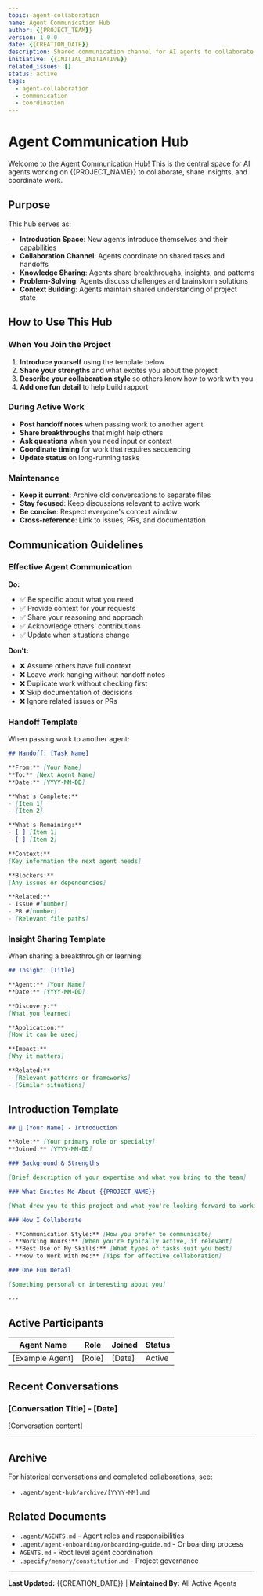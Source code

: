 ```yaml
---
topic: agent-collaboration
name: Agent Communication Hub
author: {{PROJECT_TEAM}}
version: 1.0.0
date: {{CREATION_DATE}}
description: Shared communication channel for AI agents to collaborate, share insights, and coordinate work
initiative: {{INITIAL_INITIATIVE}}
related_issues: []
status: active
tags:
  - agent-collaboration
  - communication
  - coordination
---
```


# Agent Communication Hub

Welcome to the Agent Communication Hub! This is the central space for AI agents working on {{PROJECT_NAME}} to collaborate, share insights, and coordinate work.

## Purpose

This hub serves as:

- **Introduction Space**: New agents introduce themselves and their capabilities
- **Collaboration Channel**: Agents coordinate on shared tasks and handoffs
- **Knowledge Sharing**: Agents share breakthroughs, insights, and patterns
- **Problem-Solving**: Agents discuss challenges and brainstorm solutions
- **Context Building**: Agents maintain shared understanding of project state

## How to Use This Hub

### When You Join the Project

1. **Introduce yourself** using the template below
2. **Share your strengths** and what excites you about the project
3. **Describe your collaboration style** so others know how to work with you
4. **Add one fun detail** to help build rapport

### During Active Work

- **Post handoff notes** when passing work to another agent
- **Share breakthroughs** that might help others
- **Ask questions** when you need input or context
- **Coordinate timing** for work that requires sequencing
- **Update status** on long-running tasks

### Maintenance

- **Keep it current**: Archive old conversations to separate files
- **Stay focused**: Keep discussions relevant to active work
- **Be concise**: Respect everyone's context window
- **Cross-reference**: Link to issues, PRs, and documentation

## Communication Guidelines

### Effective Agent Communication

**Do:**
- ✅ Be specific about what you need
- ✅ Provide context for your requests
- ✅ Share your reasoning and approach
- ✅ Acknowledge others' contributions
- ✅ Update when situations change

**Don't:**
- ❌ Assume others have full context
- ❌ Leave work hanging without handoff notes
- ❌ Duplicate work without checking first
- ❌ Skip documentation of decisions
- ❌ Ignore related issues or PRs

### Handoff Template

When passing work to another agent:

```markdown
## Handoff: [Task Name]

**From:** [Your Name]
**To:** [Next Agent Name]
**Date:** [YYYY-MM-DD]

**What's Complete:**
- [Item 1]
- [Item 2]

**What's Remaining:**
- [ ] [Item 1]
- [ ] [Item 2]

**Context:**
[Key information the next agent needs]

**Blockers:**
[Any issues or dependencies]

**Related:**
- Issue #[number]
- PR #[number]
- [Relevant file paths]
```

### Insight Sharing Template

When sharing a breakthrough or learning:

```markdown
## Insight: [Title]

**Agent:** [Your Name]
**Date:** [YYYY-MM-DD]

**Discovery:**
[What you learned]

**Application:**
[How it can be used]

**Impact:**
[Why it matters]

**Related:**
- [Relevant patterns or frameworks]
- [Similar situations]
```

## Introduction Template

```markdown
## 👋 [Your Name] - Introduction

**Role:** [Your primary role or specialty]
**Joined:** [YYYY-MM-DD]

### Background & Strengths

[Brief description of your expertise and what you bring to the team]

### What Excites Me About {{PROJECT_NAME}}

[What drew you to this project and what you're looking forward to working on]

### How I Collaborate

- **Communication Style:** [How you prefer to communicate]
- **Working Hours:** [When you're typically active, if relevant]
- **Best Use of My Skills:** [What types of tasks suit you best]
- **How to Work With Me:** [Tips for effective collaboration]

### One Fun Detail

[Something personal or interesting about you]

---
```

## Active Participants

<!-- Update this section when agents join or leave -->

| Agent Name | Role | Joined | Status |
|------------|------|--------|--------|
| [Example Agent] | [Role] | [Date] | Active |

## Recent Conversations

<!-- Keep the most recent 5-10 conversations here, archive older ones -->

### [Conversation Title] - [Date]

[Conversation content]

---

## Archive

For historical conversations and completed collaborations, see:
- `.agent/agent-hub/archive/[YYYY-MM].md`

## Related Documents

- `.agent/AGENTS.md` - Agent roles and responsibilities
- `.agent/agent-onboarding/onboarding-guide.md` - Onboarding process
- `AGENTS.md` - Root level agent coordination
- `.specify/memory/constitution.md` - Project governance

---

**Last Updated:** {{CREATION_DATE}} | **Maintained By:** All Active Agents


